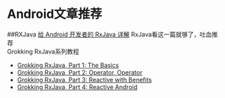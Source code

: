 # Android文章推荐
##RXJava
[给 Android 开发者的 RxJava 详解](http://gank.io/post/560e15be2dca930e00da1083)    RxJava看这一篇就够了，吐血推荐  
Grokking RxJava系列教程  
* [Grokking RxJava, Part 1: The Basics](http://blog.danlew.net/2014/09/15/grokking-rxjava-part-1/)  
* [Grokking RxJava, Part 2: Operator, Operator](http://blog.danlew.net/2014/09/22/grokking-rxjava-part-2/)  
* [Grokking RxJava, Part 3: Reactive with Benefits](http://blog.danlew.net/2014/09/30/grokking-rxjava-part-3/)  
* [Grokking RxJava, Part 4: Reactive Android](http://blog.danlew.net/2014/10/08/grokking-rxjava-part-4/)  

